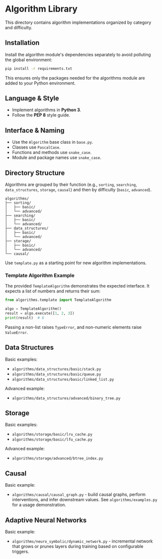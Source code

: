 # Algorithm Library

This directory contains algorithm implementations organized by category
and difficulty.

## Installation

Install the algorithm module's dependencies separately to avoid polluting the
global environment:

```bash
pip install -r requirements.txt
```

This ensures only the packages needed for the algorithms module are added to
your Python environment.

## Language & Style
- Implement algorithms in **Python 3**.
- Follow the **PEP 8** style guide.

## Interface & Naming
- Use the `Algorithm` base class in `base.py`.
- Classes use `PascalCase`.
- Functions and methods use `snake_case`.
- Module and package names use `snake_case`.

## Directory Structure
Algorithms are grouped by their function (e.g., `sorting`, `searching`,
`data_structures`, `storage`, `causal`) and then by difficulty (`basic`, `advanced`).

```
algorithms/
├── sorting/
│   ├── basic/
│   └── advanced/
├── searching/
│   ├── basic/
│   └── advanced/
├── data_structures/
│   ├── basic/
│   └── advanced/
├── storage/
│   ├── basic/
│   └── advanced/
└── causal/
```

Use `template.py` as a starting point for new algorithm implementations.

### Template Algorithm Example

The provided `TemplateAlgorithm` demonstrates the expected interface. It
expects a list of numbers and returns their sum:

```python
from algorithms.template import TemplateAlgorithm

algo = TemplateAlgorithm()
result = algo.execute([1, 2, 3])
print(result)  # 6
```

Passing a non-list raises `TypeError`, and non-numeric elements raise
`ValueError`.

## Data Structures

Basic examples:

- `algorithms/data_structures/basic/stack.py`
- `algorithms/data_structures/basic/queue.py`
- `algorithms/data_structures/basic/linked_list.py`

Advanced example:

- `algorithms/data_structures/advanced/binary_tree.py`

## Storage

Basic examples:

- `algorithms/storage/basic/lru_cache.py`
- `algorithms/storage/basic/lfu_cache.py`

Advanced example:

- `algorithms/storage/advanced/btree_index.py`

## Causal

Basic example:

- `algorithms/causal/causal_graph.py` - build causal graphs, perform interventions,
  and infer downstream values. See `algorithms/examples.py` for a usage
  demonstration.

## Adaptive Neural Networks

Basic example:

- `algorithms/neuro_symbolic/dynamic_network.py` - incremental network that
  grows or prunes layers during training based on configurable triggers.
